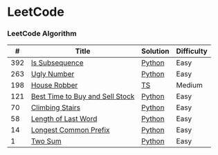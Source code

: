 
LeetCode
========

### LeetCode Algorithm

| # | Title | Solution | Difficulty |
|---| ----- | -------- | ---------- |
|392|[Is Subsequence](https://leetcode.com/problems/is-subsequence/) | [Python](./algorithms/isSubsequence/isSubsequence.py) |Easy|
|263|[Ugly Number](https://leetcode.com/problems/ugly-number/) | [Python](./algorithms/uglyNumber/uglyNumber.py) |Easy|
|198|[House Robber](https://leetcode.com/problems/house-robber/) | [TS](./algorithms/houseRobber/houseRobber.py) |Medium|
|121|[Best Time to Buy and Sell Stock](https://leetcode.com/problems/best-time-to-buy-and-sell-stock/) | [Python](./algorithms/bestTimeToBuyAndSellStock/bestTimeToBuyAndSellStock.py) |Easy|
|70|[Climbing Stairs](https://leetcode.com/problems/climbing-stairs/) | [Python](./algorithms/climbingStairs/climbingStairs.py) |Easy|
|58|[Length of Last Word](https://leetcode.com/problems/length-of-last-word/) | [Python](./algorithms/lengthOfLastWord/lengthOfLastWord.py) |Easy|
|14|[Longest Common Prefix](https://leetcode.com/problems/longest-common-prefix/) | [Python](./algorithms/longestCommonPrefix/longestCommonPrefix.py) |Easy|
|1|[Two Sum](https://leetcode.com/problems/two-sum/) | [Python](./algorithms/twoSum/twoSum.py) |Easy|
